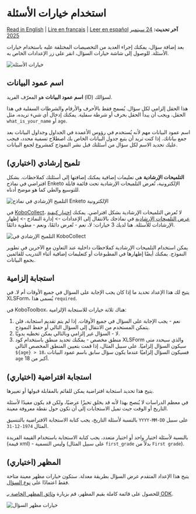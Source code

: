 # استخدام خيارات الأسئلة
<a href="../question_options.html">Read in English</a> | <a href="../fr/question_options.html">Lire en français</a> | <a href="../es/question_options.html">Leer en español</a>
**آخر تحديث:** <a href="https://github.com/kobotoolbox/docs/blob/43a3384fad535287d1c7820457ab2d25a86877fc/source/question_options.md" class="reference">24 سبتمبر 2025</a>

بعد إضافة سؤال، يمكنك إجراء العديد من التخصيصات المختلفة عليه باستخدام خيارات الأسئلة. للوصول إلى شاشة خيارات السؤال، انقر على زر <i class="k-icon k-icon-settings"></i> الإعدادات الخاص به.

![خيارات الأسئلة](/images/question_options/options2.png)

## اسم عمود البيانات

**اسم عمود البيانات** هو المعرّف الفريد (ID) لسؤالك.

هذا الحقل إلزامي لكل سؤال. يُسمح فقط بالأحرف والأرقام والشرطات السفلية في هذا الحقل، ويجب أن يبدأ الحقل بحرف أو شرطة سفلية. يمكنك إدخال أي شيء تريده، مثل `what_is_your_name` أو `age`.

اسم عمود البيانات مهم لأنه يُستخدم في رؤوس الأعمدة في الجداول وجداول البيانات بعد جمع بياناتك. إذا كنت تريد أن يتبع جدول البيانات الخاص بك اصطلاح تسمية محدد، فيجب عليك تحديد الاسم لكل سؤال من أسئلتك قبل نشر النموذج كمشروع لجمع البيانات.

## تلميح إرشادي (اختياري)

**التلميحات الإرشادية** هي تعليمات إضافية يمكنك إضافتها إلى أسئلتك كملاحظات. بشكل افتراضي في نماذج Enketo الإلكترونية، تُعرض التلميحات الإرشادية تحت قائمة قابلة للتوسيع والطي كما هو موضح أدناه.

![التلميح الإرشادي في نماذج Enketo الإلكترونية](/images/question_options/guidance_hint_enketo.gif)

في [KoboCollect](kobocollect_on_android_latest.md)، لا تُعرض التلميحات الإرشادية بشكل افتراضي. يمكنك [اختيار كيفية عرض التلميحات الإرشادية](https://support.kobotoolbox.org/ar/kobocollect_settings.html#form-management-settings) في نماذجك بالانتقال إلى الإعدادات -> إدارة النماذج -> إظهار الإرشادات للأسئلة. هنا لديك 3 خيارات: لا، نعم - تُعرض دائمًا، ونعم - مطوية دائمًا.

![التلميح الإرشادي في KoboCollect](/images/question_options/guidance_hint_kobocollect.gif)

يمكن استخدام التلميحات الإرشادية كملاحظات داخلية عند التعاون مع الآخرين في تطوير النموذج. يمكنك أيضًا إظهارها في المطبوعات أو كتعليمات إضافية أثناء التدريب للقائمين بجمع البيانات.

## استجابة إلزامية

يتيح لك هذا الإعداد تحديد ما إذا كان يجب الإجابة على السؤال في جميع الأوقات أم لا. في XLSForm، يُسمى هذا `required`.

في KoboToolbox، هناك ثلاثة خيارات للاستجابة الإلزامية:

1. نعم - يجب الإجابة على السؤال في جميع الأوقات. إذا لم يتم تقديم استجابة، فلن يتمكن المستخدم من الانتقال إلى السؤال التالي أو حفظ النموذج.
2. لا - السؤال غير إلزامي وبالتالي يمكن تخطيه يدويًا.
3. منطق مخصص - يمكنك تحديد منطق باستخدام كود XLSForm والذي سيحدد متى سيكون السؤال إلزاميًا. على سبيل المثال، إذا قمت بتعيين المنطق المخصص التالي `${age} > 18`، فسيكون السؤال إلزاميًا عندما يكون سؤال سابق باسم عمود البيانات `age` أكبر من 18.

## استجابة افتراضية (اختياري)

يتيح هذا تحديد استجابة افتراضية يمكن للقائم بالمقابلة قبولها أو تغييرها.

في معظم الدراسات لا يُنصح بهذا لأنه قد يخلق تحيزًا عرضيًا، ولكن قد يكون مفيدًا لأسئلة التاريخ أو الوقت حيث تميل الاستجابات إلى أن تكون حول نقطة معروفة معينة.

بالنسبة لأسئلة <i class="k-icon k-icon-qt-date"></i> التاريخ، يجب كتابة الاستجابة الافتراضية بالتنسيق `YYYY-MM-DD` على سبيل المثال `1974-12-31`.

بالنسبة لأسئلة <i class="k-icon k-icon-qt-select-one"></i> اختيار واحد أو <i class="k-icon k-icon-qt-select-many"></i> اختيار متعدد، يجب كتابة الاستجابة باستخدام القيمة الفريدة (قيمة xml) - وليس التسمية (على سبيل المثال `first_grade` بدلاً من `First grade`).

## المظهر (اختياري)

يتيح هذا الإعداد المتقدم عرض السؤال بطريقة معدلة. ستكون خيارات مظهر معينة متاحة فقط اعتمادًا على [نوع السؤال](question_types.md).

للحصول على قائمة كاملة بقيم المظهر، قم بزيارة [وثائق المظهر الخاصة بـ ODK](http://xlsform.org/en/#appearance).

![خيارات مظهر السؤال](/images/question_options/appearance.png)